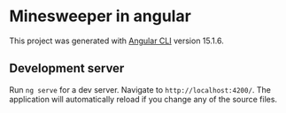 # Minesweeper in angular

This project was generated with [Angular CLI](https://github.com/angular/angular-cli) version 15.1.6.

## Development server
Run `ng serve` for a dev server. Navigate to `http://localhost:4200/`. The application will automatically reload if you change any of the source files.
